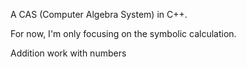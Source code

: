 A CAS (Computer Algebra System) in C++.

For now, I'm only focusing on the symbolic calculation.

Addition work with numbers